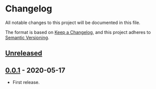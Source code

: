 # Changelog

All notable changes to this project will be documented in this file.

The format is based on [Keep a Changelog](https://keepachangelog.com/en/1.0.0/),
and this project adheres to [Semantic Versioning](https://semver.org/spec/v2.0.0.html).


## [Unreleased]


## [0.0.1] - 2020-05-17

- First release.


[unreleased]: https://github.com/10sr/flake8-no-implicit-concat/compare/v0.0.1...HEAD
[0.0.1]: https://github.com/10sr/flake8-no-implicit-concat/releases/tag/v0.0.1
